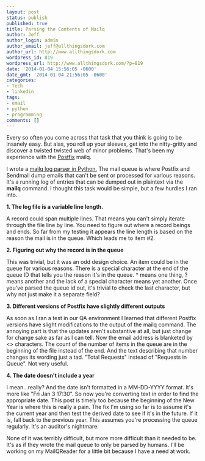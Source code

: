 ```yaml
---
layout: post
status: publish
published: true
title: Parsing the Contents of Mailq
author: Jeff
author_login: admin
author_email: jeff@allthingsdork.com
author_url: http://www.allthingsdork.com
wordpress_id: 819
wordpress_url: http://www.allthingsdork.com/?p=819
date: '2014-01-04 15:56:05 -0600'
date_gmt: '2014-01-04 21:56:05 -0600'
categories:
- Tech
- linkedin
tags:
- email
- python
- programming
comments: []
---
```

<p>Every so often you come across that task that you think is going to be insanely easy. But alas, you roll up your sleeves, get into the nitty-gritty and discover a twisted twisted web of minor problems. That's been my experience with the <a href="http://www.postfix.org">Postfix</a> mailq.</p></p>
<p>I wrote a <a href="https://github.com/bobbidigital/mailq">mailq log parser in Python.</a> The mail queue is where Postfix and Sendmail dump emails that can't be sent or processed for various reasons. It's a running log of entries that can be dumped out in plaintext via the <strong>mailq</strong> command. I thought this task would be simple, but a few hurdles I ran into.</p></p>
<p><strong>1. The log file is a variable line length.</strong></p></p>
<p>A record could span multiple lines. That means you can't simply iterate through the file line by line. You need to figure out where a record beings and ends. So far from my testing it appears the line length is based on the reason the mail is in the queue. Which leads me to item #2.</p></p>
<p><strong>2. Figuring out why the record is in the queue</strong></p></p>
<p>This was trivial, but it was an odd design choice. An item could be in the queue for various reasons. There is a special character at the end of the queue ID that tells you the reason it's in the queue. * means one thing, ? means another and the lack of a special character means yet another. Once you've parsed the queue id out, it's trivial to check the last character, but why not just make it a separate field?</p></p>
<p><strong>3. Different versions of Postfix have slightly different outputs</strong></p></p>
<p>As soon as I ran a test in our QA environment I learned that different Postfix versions have slight modifications to the output of the mailq command. The annoying part is that the updates aren't substantive at all, but just change for change sake as far as I can tell. Now the email address is blanketed by <> characters. The count of the number of items in the queue are in the beginning of the file instead of the end. And the text describing that number changes its wording just a tad. "Total Requests" instead of "Requests in Queue". Not very useful.</p></p>
<p><strong>4. The date doesn't include a year</strong></p></p>
<p>I mean...really? And the date isn't formatted in a MM-DD-YYYY format. It's more like "Fri Jan 3 17:30". So now you're converting text in order to find the appropriate date. This post is timely too because the beginning of the New Year is where this is really a pain. The fix I'm using so far is to assume it's the current year and then test the derived date to see if it's in the future. If it is, fall back to the previous year. This assumes you're processing the queue regularly. It's an auditor's nightmare.</p></p>
<p>None of it was terribly difficult, but more more difficult than it needed to be. It's as if they wrote the mail queue to only be parsed by humans. I'll be working on my MailQReader for a little bit because I have a need at work.</p></p>
